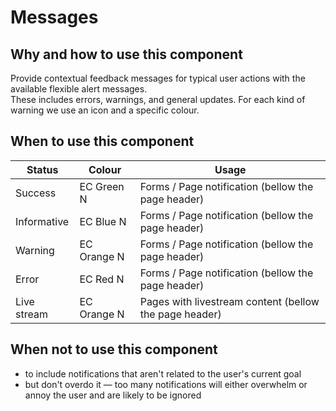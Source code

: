 # Messages

## Why and how to use this component

Provide contextual feedback messages for typical user actions with the available
flexible alert messages.\
These includes errors, warnings, and general updates. For each kind of warning we
use an icon and a specific colour.

## When to use this component

| Status      | Colour      | Usage                                                  |
| ----------- | ----------- | ------------------------------------------------------ |
| Success     | EC Green N  | Forms / Page notification (bellow the page header)     |
| Informative | EC Blue N   | Forms / Page notification (bellow the page header)     |
| Warning     | EC Orange N | Forms / Page notification (bellow the page header)     |
| Error       | EC Red N    | Forms / Page notification (bellow the page header)     |
| Live stream | EC Orange N | Pages with livestream content (bellow the page header) |

## When not to use this component

* to include notifications that aren't related to the user's current goal
* but don't overdo it — too many notifications will either overwhelm or annoy
  the user and are likely to be ignored
